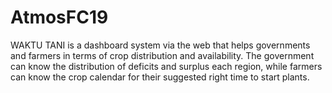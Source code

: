 # AtmosFC19
WAKTU TANI is a dashboard system via the web that helps governments and farmers in terms of crop distribution and availability. The government can know the distribution of deficits and surplus each region, while farmers can know the crop calendar for their suggested right time to start plants.
